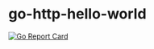 # go-http-hello-world

[![Go Report Card](https://goreportcard.com/badge/github.com/bruno-nascimento/go-http-hello-world)](https://goreportcard.com/report/github.com/bruno-nascimento/go-http-hello-world)
